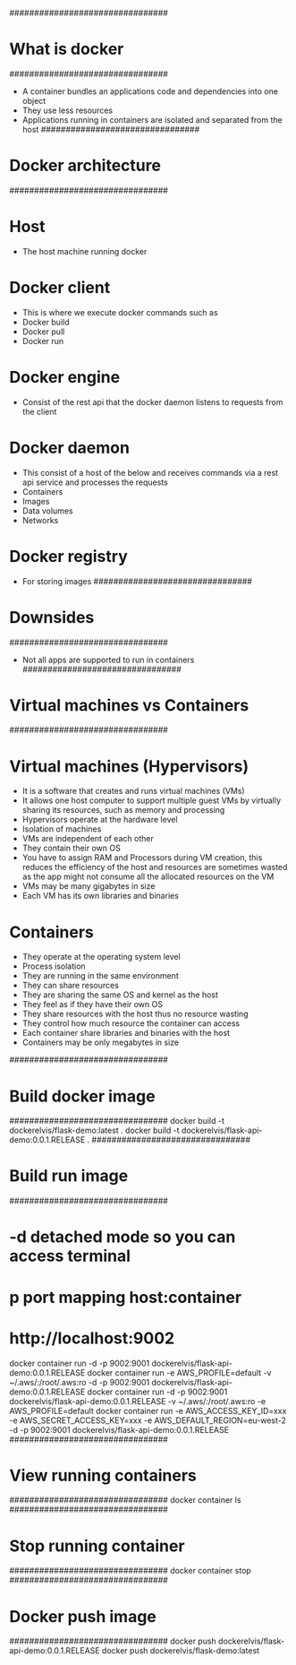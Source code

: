################################
# What is docker
################################
- A container bundles an applications code and dependencies into one object
- They use less resources
- Applications running in containers are isolated and separated from the host
################################
# Docker architecture
################################
  # Host
  - The host machine running docker
  # Docker client
  - This is where we execute docker commands such as
  - Docker build
  - Docker pull
  - Docker run
  # Docker engine
  - Consist of the rest api that the docker daemon listens to requests from the client
  # Docker daemon
  - This consist of a host of the below and receives commands via a rest api service and processes the requests
  - Containers
  - Images
  - Data volumes
  - Networks
  # Docker registry
  - For storing images
################################
# Downsides
################################
- Not all apps are supported to run in containers
################################
# Virtual machines vs Containers
################################
# Virtual machines (Hypervisors)
- It is a software that creates and runs virtual machines (VMs)
- It allows one host computer to support multiple guest VMs by virtually sharing its resources, such as memory and 
  processing
- Hypervisors operate at the hardware level
- Isolation of machines
- VMs are independent of each other
- They contain their own OS
- You have to assign RAM and Processors during VM creation, this reduces the efficiency of the host and resources are
  sometimes wasted as the app might not consume all the allocated resources on the VM
- VMs may be many gigabytes in size
- Each VM has its own libraries and binaries
# Containers
- They operate at the operating system level
- Process isolation
- They are running in the same environment
- They can share resources
- They are sharing the same OS and kernel as the host
- They feel as if they have their own OS
- They share resources with the host thus no resource wasting
- They control how much resource the container can access
- Each container share libraries and binaries with the host
- Containers may be only megabytes in size

################################
# Build docker image
################################
docker build -t dockerelvis/flask-demo:latest . 
docker build -t dockerelvis/flask-api-demo:0.0.1.RELEASE .
################################
# Build run image
################################
# -d detached mode so you can access terminal
# p port mapping host:container
# http://localhost:9002
docker container run -d -p 9002:9001 dockerelvis/flask-api-demo:0.0.1.RELEASE
docker container run -e AWS_PROFILE=default -v ~/.aws/:/root/.aws:ro -d -p 9002:9001 dockerelvis/flask-api-demo:0.0.1.RELEASE 
docker container run -d -p 9002:9001 dockerelvis/flask-api-demo:0.0.1.RELEASE -v ~/.aws/:/root/.aws:ro -e AWS_PROFILE=default
docker container run -e AWS_ACCESS_KEY_ID=xxx -e AWS_SECRET_ACCESS_KEY=xxx -e AWS_DEFAULT_REGION=eu-west-2 -d -p 9002:9001 dockerelvis/flask-api-demo:0.0.1.RELEASE
################################
# View running containers
################################
docker container ls
################################
# Stop running container
################################
docker container stop <container name>
################################
# Docker push image
################################
docker push dockerelvis/flask-api-demo:0.0.1.RELEASE
docker push dockerelvis/flask-demo:latest